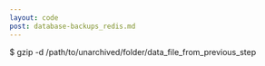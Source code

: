 ```yaml
---
layout: code
post: database-backups_redis.md
---
```



$ gzip -d /path/to/unarchived/folder/data_file_from_previous_step
